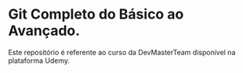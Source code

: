 # Git Completo do Básico ao Avançado.
Este repositório é referente ao curso da DevMasterTeam disponível na plataforma Udemy.
